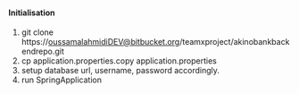 #### Initialisation

1. git clone https://oussamalahmidiDEV@bitbucket.org/teamxproject/akinobankbackendrepo.git
2. cp application.properties.copy application.properties
3. setup database url, username, password accordingly.
4. run SpringApplication